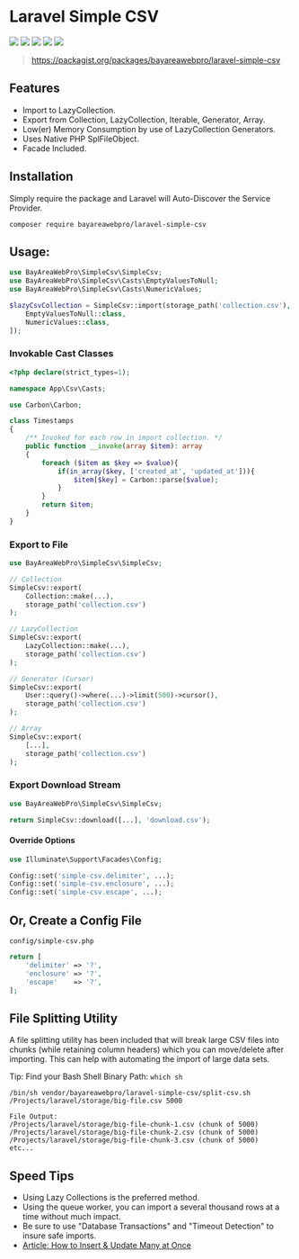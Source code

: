 # Laravel Simple CSV

![](https://github.com/bayareawebpro/laravel-simple-csv/workflows/ci/badge.svg)
![](https://codecov.io/gh/bayareawebpro/laravel-simple-csv/branch/master/graph/badge.svg)
![](https://img.shields.io/github/v/release/bayareawebpro/laravel-simple-csv.svg)
![](https://img.shields.io/packagist/dt/bayareawebpro/laravel-simple-csv.svg)
![](https://img.shields.io/badge/License-MIT-success.svg)

> https://packagist.org/packages/bayareawebpro/laravel-simple-csv

## Features
- Import to LazyCollection.
- Export from Collection, LazyCollection, Iterable, Generator, Array.
- Low(er) Memory Consumption by use of LazyCollection Generators.
- Uses Native PHP SplFileObject.
- Facade Included.

## Installation
Simply require the package and Laravel will Auto-Discover the Service Provider.
```
composer require bayareawebpro/laravel-simple-csv
```

## Usage:

```php
use BayAreaWebPro\SimpleCsv\SimpleCsv;
use BayAreaWebPro\SimpleCsv\Casts\EmptyValuesToNull;
use BayAreaWebPro\SimpleCsv\Casts\NumericValues;

$lazyCsvCollection = SimpleCsv::import(storage_path('collection.csv'), [
    EmptyValuesToNull::class,
    NumericValues::class,
]);
```

### Invokable Cast Classes

```php
<?php declare(strict_types=1);

namespace App\Csv\Casts;

use Carbon\Carbon;

class Timestamps
{
    /** Invoked for each row in import collection. */
    public function __invoke(array $item): array
    {
        foreach ($item as $key => $value){
            if(in_array($key, ['created_at', 'updated_at'])){
                $item[$key] = Carbon::parse($value);
            }
        }
        return $item;
    }
}
```

### Export to File
```php
use BayAreaWebPro\SimpleCsv\SimpleCsv;

// Collection
SimpleCsv::export(
    Collection::make(...),
    storage_path('collection.csv')
);

// LazyCollection
SimpleCsv::export(
    LazyCollection::make(...),
    storage_path('collection.csv')
);

// Generator (Cursor)
SimpleCsv::export(
    User::query()->where(...)->limit(500)->cursor(),
    storage_path('collection.csv')
);

// Array
SimpleCsv::export(
    [...],
    storage_path('collection.csv')
);
```

### Export Download Stream

```php
use BayAreaWebPro\SimpleCsv\SimpleCsv;

return SimpleCsv::download([...], 'download.csv');
```

#### Override Options
```php
use Illuminate\Support\Facades\Config;

Config::set('simple-csv.delimiter', ...);
Config::set('simple-csv.enclosure', ...);
Config::set('simple-csv.escape', ...);
```

## Or, Create a Config File

`config/simple-csv.php`

```php
return [
    'delimiter' => '?',
    'enclosure' => '?',
    'escape'    => '?',
];
```

## File Splitting Utility
A file splitting utility has been included that will break large CSV files into chunks 
(while retaining column headers) which you can move/delete after importing. 
This can help with automating the import of large data sets.

Tip: Find your Bash Shell Binary Path: `which sh`

```
/bin/sh vendor/bayareawebpro/laravel-simple-csv/split-csv.sh /Projects/laravel/storage/big-file.csv 5000

File Output:
/Projects/laravel/storage/big-file-chunk-1.csv (chunk of 5000)
/Projects/laravel/storage/big-file-chunk-2.csv (chunk of 5000)
/Projects/laravel/storage/big-file-chunk-3.csv (chunk of 5000)
etc...
```

## Speed Tips
- Using Lazy Collections is the preferred method.
- Using the queue worker, you can import a several thousand rows at a time without much impact.
- Be sure to use "Database Transactions" and "Timeout Detection" to insure safe imports.
- [Article: How to Insert & Update Many at Once](https://medium.com/@danielalvidrez/laravel-query-builder-macros-fe176d34135e)